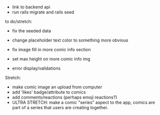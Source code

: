 * link to backend api
* run rails migrate and rails seed

to do/stretch:

* fix the seeded data

* change placeholder text color to something more obvious
* fix image fill in more comic info section
* set max height on more comic info img

* error display/validations

Stretch:
* make comic image an upload from computer
* add 'likes' badge/attribute to comics
* add comments/reactions (perhaps emoji reactions?)
* ULTRA STRETCH: make a comic "series" aspect to the app, comics are part of a series that users are creating together. 